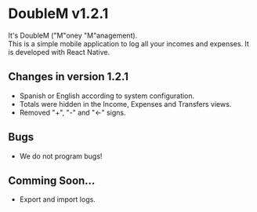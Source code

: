# DoubleM v1.2.1
It's DoubleM ("M"oney "M"anagement).<br>
This is a simple mobile application to log all your incomes and expenses. It is developed with React Native.<br>


## Changes in version 1.2.1
* Spanish or English according to system configuration.
* Totals were hidden in the Income, Expenses and Transfers views.
* Removed "+", "-" and "<-" signs.


## Bugs
* We do not program bugs!

## Comming Soon...
* Export and import logs.
